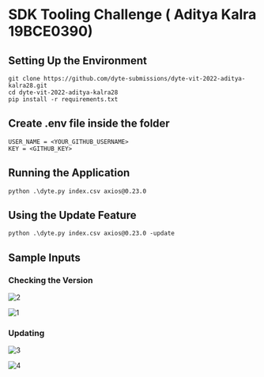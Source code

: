 # SDK Tooling Challenge ( Aditya Kalra 19BCE0390)

## Setting Up the Environment

```
git clone https://github.com/dyte-submissions/dyte-vit-2022-aditya-kalra28.git
cd dyte-vit-2022-aditya-kalra28
pip install -r requirements.txt
```

## Create .env file inside the folder

```
USER_NAME = <YOUR_GITHUB_USERNAME>
KEY = <GITHUB_KEY>
```

## Running the Application

```
python .\dyte.py index.csv axios@0.23.0
```

## Using the Update Feature

```
python .\dyte.py index.csv axios@0.23.0 -update
```

## Sample Inputs

### Checking the Version

![2](https://user-images.githubusercontent.com/58948739/171419778-b88b7e1f-9c6c-4b72-8561-9d4f774ace62.PNG)

![1](https://user-images.githubusercontent.com/58948739/171419703-07b7926d-05f0-499f-a293-3bde556e48dd.PNG)


### Updating 

![3](https://user-images.githubusercontent.com/58948739/171419822-cb5b773b-1643-424b-a155-6f5ea5934753.PNG)

![4](https://user-images.githubusercontent.com/58948739/171419845-28624838-4758-47ef-8e24-a60e9ca923e8.PNG)

